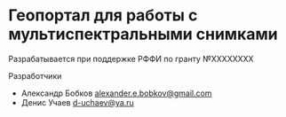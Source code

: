Геопортал для работы с мультиспектральными снимками
===================================================

Разрабатывается при поддержке РФФИ по гранту №ХХХХХХХХ

Разработчики
- Александр Бобков <alexander.e.bobkov@gmail.com>
- Денис Учаев <d-uchaev@ya.ru>